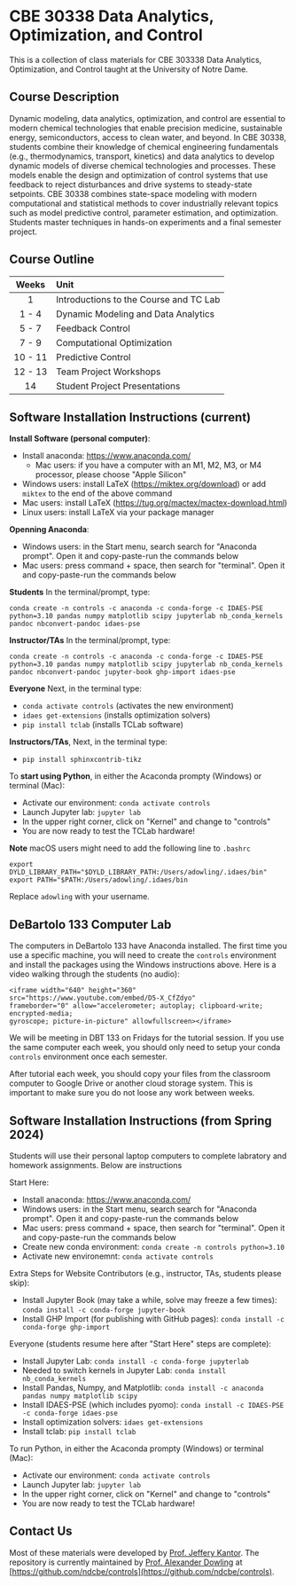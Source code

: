 # CBE 30338 Data Analytics, Optimization, and Control

This is a collection of class materials for CBE 303338 Data Analytics, Optimization, and Control taught at the University of Notre Dame. 

## Course Description

Dynamic modeling, data analytics, optimization, and control are essential to modern chemical technologies that enable precision medicine, sustainable energy, semiconductors, access to clean water, and beyond. In CBE 30338, students combine their knowledge of chemical engineering fundamentals (e.g., thermodynamics, transport, kinetics) and data analytics to develop dynamic models of diverse chemical technologies and processes. These models enable the design and optimization of control systems that use feedback to reject disturbances and drive systems to steady-state setpoints. CBE 30338 combines state-space modeling with modern computational and statistical methods to cover industrially relevant topics such as model predictive control, parameter estimation, and optimization. Students master techniques in hands-on experiments and a final semester project.

## Course Outline

| Weeks | Unit |
| :--: | :-- |
| 1 | Introductions to the Course and TC Lab |
| 1 - 4 | Dynamic Modeling and Data Analytics |
| 5 - 7 | Feedback Control |
| 7 - 9 | Computational Optimization |
| 10 - 11 | Predictive Control |
| 12 - 13 | Team Project Workshops |
| 14 | Student Project Presentations |

## Software Installation Instructions (current)

**Install Software (personal computer)**:
* Install anaconda: https://www.anaconda.com/
  * Mac users: if you have a computer with an M1, M2, M3, or M4 processor, please choose "Apple Silicon"
* Windows users: install LaTeX (https://miktex.org/download) or add `miktex` to the end of the above command
* Mac users: install LaTeX (https://tug.org/mactex/mactex-download.html)
* Linux users: install LaTeX via your package manager

**Openning Anaconda**:

* Windows users: in the Start menu, search search for "Anaconda prompt". Open it and copy-paste-run the commands below
* Mac users: press command + space, then search for "terminal". Open it and copy-paste-run the commands below

**Students** In the terminal/prompt, type:

``
conda create -n controls -c anaconda -c conda-forge -c IDAES-PSE python=3.10 pandas numpy matplotlib scipy jupyterlab nb_conda_kernels pandoc nbconvert-pandoc idaes-pse
``

**Instructor/TAs** In the terminal/prompt, type:

``
conda create -n controls -c anaconda -c conda-forge -c IDAES-PSE python=3.10 pandas numpy matplotlib scipy jupyterlab nb_conda_kernels pandoc nbconvert-pandoc jupyter-book ghp-import idaes-pse
``

**Everyone** Next, in the terminal type:
* `conda activate controls` (activates the new environment)
* `idaes get-extensions` (installs optimization solvers)
* `pip install tclab` (installs TCLab software)

**Instructors/TAs**, Next, in the terminal type:
* `pip install sphinxcontrib-tikz`

To **start using Python**, in either the Acaconda prompty (Windows) or terminal (Mac):
* Activate our environment: `conda activate controls`
* Launch Jupyter lab: `jupyter lab`
* In the upper right corner, click on "Kernel" and change to "controls"
* You are now ready to test the TCLab hardware!

**Note** macOS users might need to add the following line to `.bashrc`

`export DYLD_LIBRARY_PATH="$DYLD_LIBRARY_PATH:/Users/adowling/.idaes/bin"
export PATH="$PATH:/Users/adowling/.idaes/bin`

Replace `adowling` with your username.

## DeBartolo 133 Computer Lab

The computers in DeBartolo 133 have Anaconda installed. The first time you use a specific machine, you will need to create the `controls` environment and install the packages using the Windows instructions above. Here is a video walking through the students (no audio):

```{raw} html
<iframe width="640" height="360" src="https://www.youtube.com/embed/D5-X_CfZdyo" 
frameborder="0" allow="accelerometer; autoplay; clipboard-write; encrypted-media; 
gyroscope; picture-in-picture" allowfullscreen></iframe>
```

We will be meeting in DBT 133 on Fridays for the tutorial session. If you use the same computer each week, you should only need to setup your conda `controls` environment once each semester.

After tutorial each week, you should copy your files from the classroom computer to Google Drive or another cloud storage system. This is important to make sure you do not loose any work between weeks.

## Software Installation Instructions (from Spring 2024)

Students will use their personal laptop computers to complete labratory and homework assignments. Below are instructions 

Start Here:
* Install anaconda: https://www.anaconda.com/
* Windows users: in the Start menu, search search for "Anaconda prompt". Open it and copy-paste-run the commands below
* Mac users: press command + space, then search for "terminal". Open it and copy-paste-run the commands below
* Create new conda environment: `conda create -n controls python=3.10`
* Activate new environemnt: `conda activate controls`

Extra Steps for Website Contributors (e.g., instructor, TAs, students please skip):
* Install Jupyter Book (may take a while, solve may freeze a few times): `conda install -c conda-forge jupyter-book`
* Install GHP Import (for publishing with GitHub pages): `conda install -c conda-forge ghp-import`

Everyone (students resume here after "Start Here" steps are complete):
* Install Jupyter Lab: `conda install -c conda-forge jupyterlab`
* Needed to switch kernels in Jupyter Lab: `conda install nb_conda_kernels`
* Install Pandas, Numpy, and Matplotlib: `conda install -c anaconda pandas numpy matplotlib scipy`
* Install IDAES-PSE (which includes pyomo): `conda install -c IDAES-PSE -c conda-forge idaes-pse`
* Install optimization solvers: `idaes get-extensions`
* Install tclab: `pip install tclab`

To run Python, in either the Acaconda prompty (Windows) or terminal (Mac):
* Activate our environment: `conda activate controls`
* Launch Jupyter lab: `jupyter lab`
* In the upper right corner, click on "Kernel" and change to "controls"
* You are now ready to test the TCLab hardware!

## Contact Us

Most of these materials were developed by [Prof. Jeffery Kantor](https://news.nd.edu/news/in-memoriam-jeffrey-kantor-former-vice-president-associate-provost-and-dean/). The repository is currently maintained by [Prof. Alexander Dowling](https://dowlinglab.nd.edu/) at [https://github.com/ndcbe/controls](https://github.com/ndcbe/controls).
